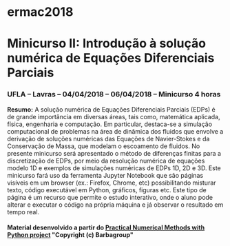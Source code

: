 # ermac2018
# Minicurso II: Introdução à solução numérica de Equações Diferenciais Parciais

### UFLA – Lavras – 04/04/2018 – 06/04/2018 – Minicurso 4 horas

**Resumo:**
A solução numérica de Equações Diferenciais Parciais (EDPs) é de grande importância em diversas áreas, tais como, matemática aplicada, física, engenharia e computação. Em particular, destaca-se a simulação computacional de problemas na área de dinâmica dos fluidos que envolve a derivação de soluções numéricas das Equações de Navier-Stokes e da Conservação de Massa, que modelam o escoamento de fluidos. No presente minicurso será apresentado o método de diferenças finitas para a discretização de EDPs, por meio da resolução numérica de equações modelo 1D e exemplos de simulações numéricas de EDPs 1D, 2D e 3D. Este minicurso fará uso da ferramenta Jupyter Notebook que são páginas visíveis em um browser (ex.: Firefox, Chrome, etc) possibilitando misturar texto, código executável em Python, gráficos, figuras etc. Este tipo de página é um recurso que permite o estudo interativo, onde o aluno pode alterar e executar o código na própria máquina e já observar o resultado em tempo real.

#### Material desenvolvido a partir do [**Practical Numerical Methods with Python project**](https://github.com/numerical-mooc/numerical-mooc) "Copyright (c) Barbagroup"
